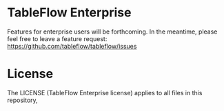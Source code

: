 # TableFlow Enterprise

Features for enterprise users will be forthcoming.
In the meantime, please feel free to leave a feature request:
https://github.com/tableflow/tableflow/issues

# License

The LICENSE (TableFlow Enterprise license)
applies to all files in this repository,
